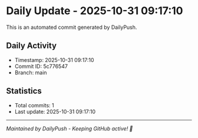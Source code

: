 # Daily Update - 2025-10-31 09:17:10

This is an automated commit generated by DailyPush.

## Daily Activity
- Timestamp: 2025-10-31 09:17:10
- Commit ID: 5c776547
- Branch: main

## Statistics
- Total commits: 1
- Last update: 2025-10-31 09:17:10

---
*Maintained by DailyPush - Keeping GitHub active! 🚀*
